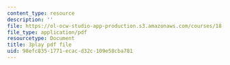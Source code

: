 ```yaml
---
content_type: resource
description: ''
file: https://ol-ocw-studio-app-production.s3.amazonaws.com/courses/18-01sc-single-variable-calculus-fall-2010/98efc8351771ecacd32c109e58cba781_D7nf7pKddwM.pdf
file_type: application/pdf
resourcetype: Document
title: 3play pdf file
uid: 98efc835-1771-ecac-d32c-109e58cba781
---
```

